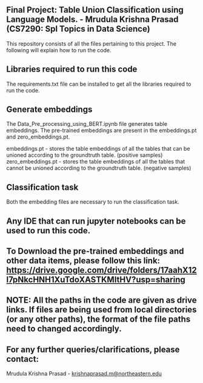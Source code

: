 

## Final Project: Table Union Classification using Language Models. - Mrudula Krishna Prasad (CS7290: Spl Topics in Data Science)

This repository consists of all the files pertaining to this project. The following will explain how to run the code.

## Libraries required to run this code

The requirements.txt file can be installed to get all the libraries required to run the code.

## Generate embeddings

The Data_Pre_processing_using_BERT.ipynb file generates table embeddings. The pre-trained embeddings are present in the embeddings.pt and zero_embeddings.pt. 

embeddings.pt - stores the table embeddings of all the tables that can be unioned according to the groundtruth table. (positive samples)
zero_embeddings.pt - stores the table embeddings of all the tables that cannot be unioned according to the groundtruth table. (negative samples)

## Classification task

Both the embedding files are necessary to run the classification task. 

## Any IDE that can run jupyter notebooks can be used to run this code.

## To Download the pre-trained embeddings and other data items, please follow this link: https://drive.google.com/drive/folders/17aahX12l7pNkcHNH1XuTdoXASTKMItHV?usp=sharing

## NOTE: All the paths in the code are given as drive links. If files are being used from local directories (or any other paths), the format of the file paths need to changed accordingly. 

## For any further queries/clarifications, please contact:
Mrudula Krishna Prasad - krishnaprasad.m@northeastern.edu
